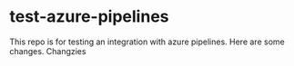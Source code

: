 # test-azure-pipelines

This repo is for testing an integration with azure pipelines. 
Here are some changes. Changzies